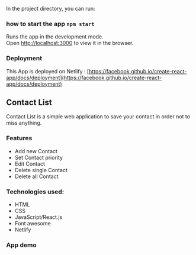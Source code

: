 
In the project directory, you can run:

### how to start the app `npm start`

Runs the app in the development mode.\
Open [http://localhost:3000](http://localhost:3000) to view it in the browser.


### Deployment

This App is deployed on Netlify : [https://facebook.github.io/create-react-app/docs/deployment](https://facebook.github.io/create-react-app/docs/deployment)

## Contact List

Contact List is a simple web application to save your contact in order not to miss anything.

### Features
* Add new Contact 
* Set Contact priority
* Edit Contact 
* Delete single Contact 
* Delete all Contact 

### Technologies used:
* HTML
* CSS
* JavaScript/React.js
* Font awesome
* Netlify

### App demo
